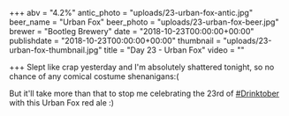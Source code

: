 +++
abv = "4.2%"
antic_photo = "uploads/23-urban-fox-antic.jpg"
beer_name = "Urban Fox"
beer_photo = "uploads/23-urban-fox-beer.jpg"
brewer = "Bootleg Brewery"
date = "2018-10-23T00:00:00+00:00"
publishdate = "2018-10-23T00:00:00+00:00"
thumbnail = "uploads/23-urban-fox-thumbnail.jpg"
title = "Day 23 - Urban Fox"
video = ""

+++
Slept like crap yesterday and I'm absolutely shattered tonight, so no chance of any comical costume shenanigans:(

But it'll take more than that to stop me celebrating the 23rd of [#Drinktober](https://www.facebook.com/hashtag/drinktober?source=feed_text&epa=HASHTAG) with this Urban Fox red ale :)